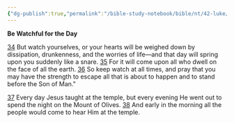```yaml
---
{"dg-publish":true,"permalink":"/bible-study-notebook/bible/nt/42-luke/luke-21-34-38/","tags":["NT/42_Luke-21v34-38"],"created":"2025-06-03T21:28:21.458-04:00","updated":"2025-06-04T01:44:22.376-04:00"}
---
```


**Be Watchful for the Day**

[34](https://www.google.com/url?sa=E&q=https%3A%2F%2Fbiblehub.com%2Fluke%2F21-34.htm) But watch yourselves, or your hearts will be weighed down by dissipation, drunkenness, and the worries of life—and that day will spring upon you suddenly like a snare. [35](https://www.google.com/url?sa=E&q=https%3A%2F%2Fbiblehub.com%2Fluke%2F21-35.htm) For it will come upon all who dwell on the face of all the earth. [36](https://www.google.com/url?sa=E&q=https%3A%2F%2Fbiblehub.com%2Fluke%2F21-36.htm) So keep watch at all times, and pray that you may have the strength to escape all that is about to happen and to stand before the Son of Man."

[37](https://www.google.com/url?sa=E&q=https%3A%2F%2Fbiblehub.com%2Fluke%2F21-37.htm) Every day Jesus taught at the temple, but every evening He went out to spend the night on the Mount of Olives. [38](https://www.google.com/url?sa=E&q=https%3A%2F%2Fbiblehub.com%2Fluke%2F21-38.htm) And early in the morning all the people would come to hear Him at the temple.
